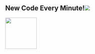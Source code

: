 ### 
<h2>New Code Every Minute!<img src="https://scrippsprssa.files.wordpress.com/2019/12/giphy.gif"></h2>
<img src="https://github-readme-stats.vercel.app/api?username=rohanopensource&&show_icons=true&title_color=ffffff&icon_color=bb2acf&text_color=daf7dc&bg_color=151515" width = 100>
